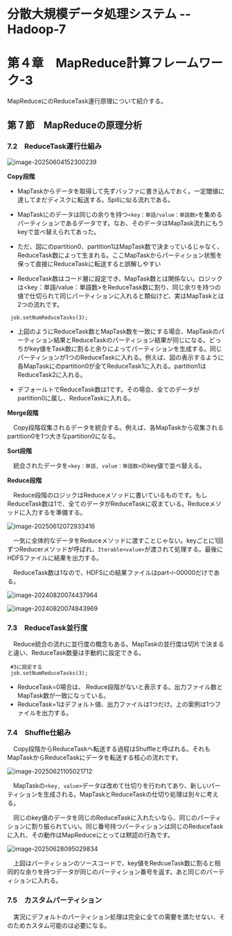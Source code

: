 # 分散大規模データ処理システム -- Hadoop-7

# 第４章　MapReduce計算フレームワーク-3

 MapReduceにのReduceTask運行原理について紹介する。

## 第７節　MapReduceの原理分析

### 7.2　ReduceTask運行仕組み

![image-20250604152300239](D:\OneDrive\picture\Typora\BigData\Hadoop\image-20250604152300239.png)

**Copy段階**

- MapTaskからデータを取得して先ずバッファに書き込んでおく。一定閾値に達してまだディスクに転送する。Spillに似る流れである。
- MapTaskにのデータは同じの余りを持つ`<key：単語/value：単語数>`を集めるパーティションであるデータです。なお、そのデータはMapTask流れにもうkeyで並べ替えられてあった。
- ただ、図にのpartition0、partition1はMapTask数で決まっているじゃなく、ReduceTask数によって生まれる。ここMapTaskからパーティション状態を保って直接にReduceTaskに転送すると誤解しやすい

- ReduceTask数はコード層に設定でき、MapTask数とは関係ない。ロジックは<key：単語/value：単語数>をReduceTask数に割り、同じ余りを持つの値で仕切られて同じパーティションに入れると類似けど、実はMapTaskとは2つの流れです。


```
 job.setNumReduceTasks(3);
```

- 上図のようにReduceTask数とMapTask数を一致にする場合、MapTaskのパーティション結果とReduceTaskのパーティション結果が同じになる。どっちがkey値をTask数に割ると余りによってパーティションを生成する。同じパーティションが1つのReduceTaskに入れる。例えば、図の表示するように各MapTaskにのpartition0が全てReduceTask1に入れる。partition1はReduceTask2に入れる。

- デフォールトでReduceTask数は1です。その場合、全てのデータがpartition0に属し、ReduceTaskに入れる。

**Merge段階**

　Copy段階収集されるデータを統合する。例えば、各MapTaskから収集されるpartition0を1つ大きなpartition0になる。

**Sort段階**

　統合されたデータを`<key：単語, value：単語数>`のkey値で並べ替える。

**Reduce段階**

　Reduce段階のロジックはReduceメソッドに書いているものです。もしReduceTask数は1で、全てのデータがReduceTaskに収まている。Reduceメソッドに入力するを準備する。

![image-20250612072933416](D:\OneDrive\picture\Typora\BigData\Hadoop\image-20250612072933416.png)

　一気に全体的なデータをReduceメソッドに渡すことじゃない。keyごとに1回ずつReducerメソッドが呼ばれ、`Iterable<value>`が渡されて処理する。最後にHDFSファイルに結果を出力する。

　ReduceTask数は1なので、HDFSにの結果ファイルはpart-r-00000だけである。

![image-20240820074437964](D:\OneDrive\picture\Typora\BigData\Hadoop\image-20240820074437964.png)

![image-20240820074843969](D:\OneDrive\picture\Typora\BigData\Hadoop\image-20240820074843969.png)

### 7.3　ReduceTask並行度

　Reduce統合の流れに並行度の概念もある。MapTaskの並行度は切片で決まると違い、ReduceTask数量は手動的に設定できる。

```
 #3に設定する
 job.setNumReduceTasks(3);
```

-  ReduceTask=0場合は、 Reduce段階がないと表示する。出力ファイル数とMapTask数が一致になっている。
- ReduceTask=1はデフォルト値、出力ファイルは1つだけ。上の案例は1つファイルを出力する。

### 7.4　Shuffle仕組み

　Copy段階からReduceTaskへ転送する過程はShuffleと呼ばれる。それもMapTaskからReduceTaskにデータを転送する核心の流れです。

![image-20250621105021712](D:\OneDrive\picture\Typora\BigData\Hadoop\image-20250621105021712.png)

　MapTaskの`<key, value>`データは改めて仕切りを行われてあり、新しいパーティションを生成される。MapTaskとReduceTaskの仕切り処理は別々に考える。

　同じのkey値のデータを同じのReduceTaskに入れたいなら、同じのパーティションに割り振られていい。同じ番号持つパーティションは同じのReduceTaskに入れ、その動作はMapReduceにとっては黙認の行為です。

![image-20250628095029834](D:\OneDrive\picture\Typora\BigData\Hadoop\image-20250628095029834.png)

　上図はパーティションのソースコードで、key値をRedcueTask数に割ると相同的な余りを持つデータが同じのパーティション番号を返す。あと同じのパーティションに入れる。

### 7.5　カスタムパーティション

　実況にデフォルトのパーティション処理は完全に全ての需要を満たせない、そのためカスタム可能のは必要になる。



